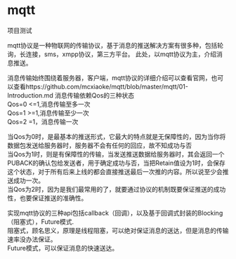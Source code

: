 # mqtt
项目测试

mqtt协议是一种物联网的传输协议，基于消息的推送解决方案有很多种，包括轮询，长连接，sms，xmpp协议，第三方平台。
此处，以mqtt协议为主，介绍消息推送。</br>

消息传输始终围绕着服务器，客户端，mqtt协议的详细介绍可以查看官网，也可以查看https://github.com/mcxiaoke/mqtt/blob/master/mqtt/01-Introduction.md
消息传输依赖Qos的三种状态</br>
Qos=0 <=1,消息传输至多一次</br>
Qos=1 >=1,消息传输至少一次</br>
Qos=2  =1，消息传输一次</br>

当Qos为0时，是最基本的推送形式，它最大的特点就是无保障性的，因为当你将数据包发送给服务器时，服务器不会有任何的回应，故不知成功与否</br>
当Qos为1时，则是有保障性的传输，当发送推送数据给服务器时，其会返回一个PUBACK的确认包给发送者，用于确定成功与否，当把Retain值设为1时，会保存这个状态，对于所有后来上线的都会直接推送最后一次推的内容。所以说至少会推送成功一次。</br>
当Qos为2时，因为是我们最常用的了，就要通过协议的机制既要保证推送的成功性，也要保证推送的准确性。</br>

实现mqtt协议的三种api包括callback（回调），以及基于回调式封装的Blocking（阻塞式），Future模式.</br>
阻塞式，顾名思义，原理是线程阻塞，可以绝对保证消息的送达，但是消息的传输速率没办法保证。</br>
Future模式，可以保证消息的快速送达。</br>
